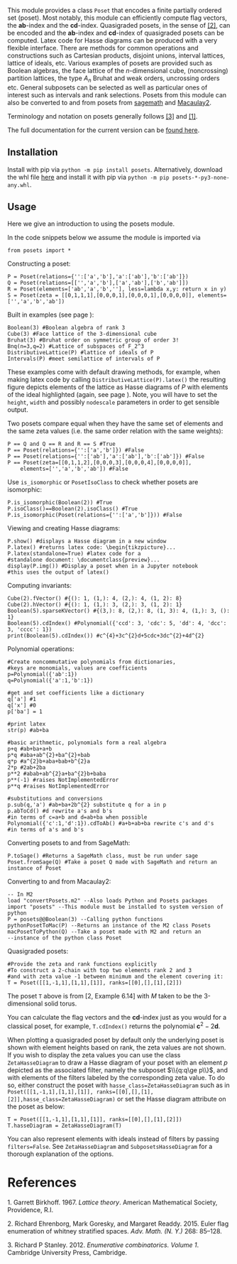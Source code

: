 
This module provides a class `Poset` that encodes a finite partially
ordered set (poset). Most notably, this module can efficiently compute
flag vectors, the **ab**-index and the **cd**-index. Quasigraded posets,
in the sense of [\[2\]](#references), can be encoded and the **ab**-index and
**cd**-index of quasigraded posets can be computed. Latex code for Hasse
diagrams can be produced with a very flexible interface. There are
methods for common operations and constructions such as Cartesian
products, disjoint unions, interval lattices, lattice of ideals, etc.
Various examples of posets are provided such as Boolean algebras, the
face lattice of the $n$-dimensional cube, (noncrossing) partition
lattices, the type $A_n$ Bruhat and weak orders, uncrossing orders etc.
General subposets can be selected as well as particular ones of interest
such as intervals and rank selections. Posets from this module can also
be converted to and from posets from
[sagemath](https://www.sagemath.org) and
[Macaulay2](https://www.macaulay2.com/).

Terminology and notation on posets generally follows [\[3\]](#references) and [\[1\]](#references).

The full documentation for the current version can be [found
here](https://www.github.com/williamGustafson/posets/releases/latest/download/posets.pdf).

## Installation

Install with pip via `python -m pip install posets`. Alternatively,
download the whl file
[here](https://www.github.com/WilliamGustafson/posets/releases) and
install it with pip via `python -m pip posets-*-py3-none-any.whl`.

## Usage

Here we give an introduction to using the posets module.

In the code snippets below we assume the module is imported via

`from posets import *`

Constructing a poset:

    P = Poset(relations={'':['a','b'],'a':['ab'],'b':['ab']})
    Q = Poset(relations=[['','a','b'],['a','ab'],['b','ab']])
    R = Poset(elements=['ab','a','b',''], less=lambda x,y: return x in y)
    S = Poset(zeta = [[0,1,1,1],[0,0,0,1],[0,0,0,1],[0,0,0,0]], elements=['','a','b','ab'])

Built in examples (see page ):

    Boolean(3) #Boolean algebra of rank 3
    Cube(3) #Face lattice of the 3-dimensional cube
    Bruhat(3) #Bruhat order on symmetric group of order 3!
    Bnq(n=3,q=2) #Lattice of subspaces of F_2^3
    DistributiveLattice(P) #lattice of ideals of P
    Intervals(P) #meet semilattice of intervals of P

These examples come with default drawing methods, for example, when
making latex code by calling `DistributiveLattice(P).latex()` the
resulting figure depicts elements of the lattice as Hasse diagrams of
$P$ with elements of the ideal highlighted (again, see page ). Note, you
will have to set the `height`, `width` and possibly `nodescale`
parameters in order to get sensible output.

Two posets compare equal when they have the same set of elements and the
same zeta values (i.e. the same order relation with the same weights):

    P == Q and Q == R and R == S #True
    P == Poset(relations={'':['a','b']}) #False
    P == Poset(relations={'':['ab'],'a':['ab'],'b':['ab']}) #False
    P == Poset(zeta=[[0,1,1,2],[0,0,0,3],[0,0,0,4],[0,0,0,0]],
        elements=['','a','b','ab']) #False

Use `is_isomorphic` or `PosetIsoClass` to check whether posets are
isomorphic:

    P.is_isomorphic(Boolean(2)) #True
    P.isoClass()==Boolean(2).isoClass() #True
    P.is_isomorphic(Poset(relations={'':['a','b']})) #False

Viewing and creating Hasse diagrams:

    P.show() #displays a Hasse diagram in a new window
    P.latex() #returns latex code: \begin{tikzpicture}...
    P.latex(standalone=True) #latex code for a
    #standalone document: \documentclass{preview}...
    display(P.img()) #Display a poset when in a Jupyter notebook
    #this uses the output of latex()

Computing invariants:

    Cube(2).fVector() #{(): 1, (1,): 4, (2,): 4, (1, 2): 8}
    Cube(2).hVector() #{(): 1, (1,): 3, (2,): 3, (1, 2): 1}
    Boolean(5).sparseKVector() #{(3,): 8, (2,): 8, (1, 3): 4, (1,): 3, (): 1}
    Boolean(5).cdIndex() #Polynomial({'ccd': 3, 'cdc': 5, 'dd': 4, 'dcc': 3, 'cccc': 1})
    print(Boolean(5).cdIndex()) #c^{4}+3c^{2}d+5cdc+3dc^{2}+4d^{2}

Polynomial operations:

    #Create noncommutative polynomials from dictionaries,
    #keys are monomials, values are coefficients
    p=Polynomial({'ab':1})
    q=Polynomial({'a':1,'b':1})

    #get and set coefficients like a dictionary
    q['a'] #1
    q['x'] #0
    p['ba'] = 1

    #print latex
    str(p) #ab+ba

    #basic arithmetic, polynomials form a real algebra
    p+q #ab+ba+a+b
    p*q #aba+ab^{2}+ba^{2}+bab
    q*p #a^{2}b+aba+bab+b^{2}a
    2*p #2ab+2ba
    p**2 #abab+ab^{2}a+ba^{2}b+baba
    p**(-1) #raises NotImplementedError
    p**q #raises NotImplementedError

    #substitutions and conversions
    p.sub(q,'a') #ab+ba+2b^{2} substitute q for a in p
    p.abToCd() #d rewrite a's and b's
    #in terms of c=a+b and d=ab+ba when possible
    Polynomial({'c':1,'d':1}).cdToAb() #a+b+ab+ba rewrite c's and d's
    #in terms of a's and b's

Converting posets to and from SageMath:

    P.toSage() #Returns a SageMath class, must be run under sage
    Poset.fromSage(Q) #Take a poset Q made with SageMath and return an instance of Poset

Converting to and from Macaulay2:

    -- In M2
    load "convertPosets.m2" --Also loads Python and Posets packages
    import "posets" --This module must be installed to system version of python
    P = posets@@Boolean(3) --Calling python functions
    pythonPosetToMac(P) --Returns an instance of the M2 class Posets
    macPosetToPython(Q) --Take a poset made with M2 and return an
    --instance of the python class Poset

Quasigraded posets:

    #Provide the zeta and rank functions explicitly
    #To construct a 2-chain with top two elements rank 2 and 3
    #and with zeta value -1 between minimum and the element covering it:
    T = Poset([[1,-1,1],[1,1],[1]], ranks=[[0],[],[1],[2]])

The poset `T` above is from \[2, Example 6.14\] with $M$ taken to be the
3-dimensional solid torus.

You can calculate the flag vectors and the **cd**-index just as you
would for a classical poset, for example, `T.cdIndex()` returns the
polynomial $\textbf{c}^2-2\textbf{d}$.

When plotting a quasigraded poset by default only the underlying poset
is shown with element heights based on rank, the zeta values are not
shown. If you wish to display the zeta values you can use the class
`ZetaHasseDiagram` to draw a Hasse diagram of your poset with an element
$p$ depicted as the associated filter, namely the subposet
$\\{q:q\ge p\\}$, and with elements of the filters labeled by the
corresponding zeta value. To do so, either construct the poset with
`hasse_class=ZetaHasseDiagram` such as in
`Poset([[1,-1,1],[1,1],[1]], ranks=[[0],[],[1],[2]],hasse_class=ZetaHasseDiagram)`
or set the Hasse diagram attribute on the poset as below:

    T = Poset([[1,-1,1],[1,1],[1]], ranks=[[0],[],[1],[2]])
    T.hasseDiagram = ZetaHasseDiagram(T)

You can also represent elements with ideals instead of filters by
passing `filters=False`. See `ZetaHasseDiagram` and
`SubposetsHasseDiagram` for a thorough explanation of the options.

# References
<div id="refs" class="references csl-bib-body">

<div id="ref-birkhoff-67" class="csl-entry">

<span class="csl-left-margin">1.
</span><span class="csl-right-inline">Garrett Birkhoff. 1967. *Lattice
theory*. American Mathematical Society, Providence, R.I.</span>

</div>

<div id="ref-ehrenborg-goresky-readdy-15" class="csl-entry">

<span class="csl-left-margin">2.
</span><span class="csl-right-inline">Richard Ehrenborg, Mark Goresky,
and Margaret Readdy. 2015. Euler flag enumeration of whitney stratified
spaces. *Adv. Math. (N. Y.)* 268: 85–128.</span>

</div>

<div id="ref-stanley-12" class="csl-entry">

<span class="csl-left-margin">3.
</span><span class="csl-right-inline">Richard P Stanley. 2012.
*Enumerative combinatorics. Volume 1*. Cambridge University Press,
Cambridge.</span>

</div>

</div>
